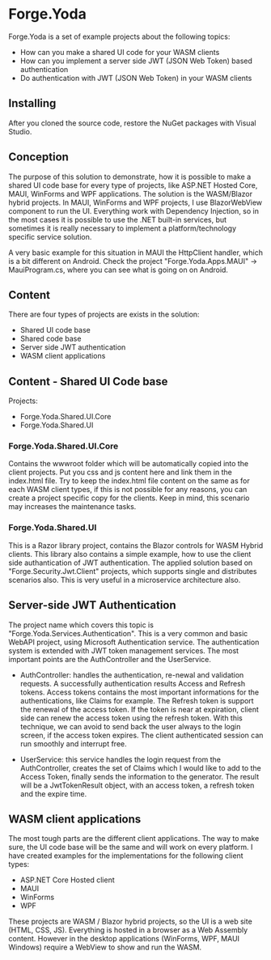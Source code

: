 # Forge.Yoda
Forge.Yoda is a set of example projects about the following topics:
- How can you make a shared UI code for your WASM clients
- How can you implement a server side JWT (JSON Web Token) based authentication
- Do authentication with JWT (JSON Web Token) in your WASM clients


## Installing
After you cloned the source code, restore the NuGet packages with Visual Studio.

## Conception
The purpose of this solution to demonstrate, how it is possible to make a shared UI code base for every type of projects,
like ASP.NET Hosted Core, MAUI, WinForms and WPF applications.
The solution is the WASM/Blazor hybrid projects. In MAUI, WinForms and WPF projects, I use BlazorWebView component to
run the UI.
Everything work with Dependency Injection, so in the most cases it is possible to use the .NET built-in services,
but sometimes it is really necessary to implement a platform/technology specific service solution.

A very basic example for this situation in MAUI the HttpClient handler, which is a bit different on Android.
Check the project "Forge.Yoda.Apps.MAUI" -> MauiProgram.cs, where you can see what is going on on Android.


## Content

There are four types of projects are exists in the solution:
- Shared UI code base
- Shared code base
- Server side JWT authentication
- WASM client applications


## Content - Shared UI Code base
Projects:
- Forge.Yoda.Shared.UI.Core
- Forge.Yoda.Shared.UI

### Forge.Yoda.Shared.UI.Core
Contains the wwwroot folder which will be automatically copied into the client projects.
Put you css and js content here and link them in the index.html file. Try to keep the index.html file
content on the same as for each WASM client types, if this is not possible for any reasons,
you can create a project specific copy for the clients. Keep in mind, this scenario may increases the maintenance tasks.

### Forge.Yoda.Shared.UI
This is a Razor library project, contains the Blazor controls for WASM Hybrid clients.
This library also contains a simple example, how to use the client side authantication of JWT authentication.
The applied solution based on "Forge.Security.Jwt.Client" projects, which supports single and distributes scenarios also. This is very useful in a microservice architecture also.


## Server-side JWT Authentication
The project name which covers this topic is "Forge.Yoda.Services.Authentication". This is a very common and basic WebAPI project, using Microsoft Authentication service.
The authentication system is extended with JWT token management services. The most important points are the AuthController and the UserService.

- AuthController: handles the authentication, re-newal and validation requests. A successfully authentication results Access and Refresh tokens. Access tokens contains the most
important informations for the authentications, like Claims for example. The Refresh token is support the renewal of the access token. If the token is near at expiration,
client side can renew the access token using the refresh token. With this technique, we can avoid to send back the user always to the login screen, if the access token expires.
The client authenticated session can run smoothly and interrupt free.

- UserService: this service handles the login request from the AuthController, creates the set of Claims which I would like to add to the Access Token, finally sends the information to the generator.
The result will be a JwtTokenResult object, with an access token, a refresh token and the expire time.


## WASM client applications
The most tough parts are the different client applications. The way to make sure, the UI code base will be the same and will work on every platform.
I have created examples for the implementations for the following client types:
- ASP.NET Core Hosted client
- MAUI
- WinForms
- WPF

These projects are WASM / Blazor hybrid projects, so the UI is a web site (HTML, CSS, JS). Everything is hosted in a browser as a Web Assembly content. However in the desktop applications (WinForms, WPF, MAUI Windows) require
a WebView to show and run the WASM.
